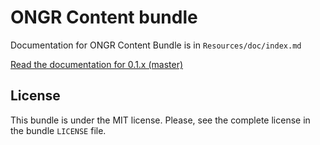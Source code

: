 ONGR Content bundle
================

Documentation for ONGR Content Bundle is in `Resources/doc/index.md`

[Read the documentation for 0.1.x (master)](https://github.com/ongr-io/ContentBundle/blob/master/Resources/doc/index.md)

License
-------

This bundle is under the MIT license. Please, see the complete license in the bundle `LICENSE` file.
